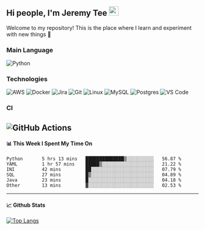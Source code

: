 ## Hi people, I'm Jeremy Tee <img src="https://media.giphy.com/media/hvRJCLFzcasrR4ia7z/giphy.gif" width="25px">

Welcome to my repository! This is the place where I learn and experiment with new things :rofl:

### Main Language
![Python](https://img.shields.io/badge/-Python-fff?&logo=python)

### Technologies

![AWS](https://img.shields.io/badge/-AWS-fff?&logo=Amazon-AWS&logoColor=232F3E)
![Docker](https://img.shields.io/badge/-Docker-fff?&logo=Docker)
![Jira](https://img.shields.io/badge/-Jira-fff?&logo=jira-software&logoColor=0052CC)
![Git](http://img.shields.io/badge/-Git-eee?style=flat-square&logo=git&logoColor=F05032)
![Linux](https://img.shields.io/badge/-Linux-fff?&logo=linux&logoColor=000)
![MySQL](https://img.shields.io/badge/mysql-fff.svg?logo=mysql&logoColor=000")
![Postgres](https://img.shields.io/badge/postgres-fff.svg?logo=postgresql&logoColor=white")
![VS Code](http://img.shields.io/badge/-VS%20Code-eee?style=flat-square&logo=visual-studio-code&logoColor=007ACC)

### CI
![GitHub Actions](https://img.shields.io/badge/githubactions-fff.svg?logo=githubactions&logoColor=white")
---

#### 📊 **This Week I Spent My Time On**
<!--START_SECTION:waka-->

```text
Python       5 hrs 13 mins   ██████████████▒░░░░░░░░░░   56.87 %
YAML         1 hr 57 mins    █████▒░░░░░░░░░░░░░░░░░░░   21.22 %
INI          42 mins         ██░░░░░░░░░░░░░░░░░░░░░░░   07.79 %
SQL          27 mins         █▒░░░░░░░░░░░░░░░░░░░░░░░   04.89 %
Java         23 mins         █░░░░░░░░░░░░░░░░░░░░░░░░   04.18 %
Other        13 mins         ▓░░░░░░░░░░░░░░░░░░░░░░░░   02.53 %
```

<!--END_SECTION:waka-->


---

#### 📈 **Github Stats**
[![Top Langs](https://github-readme-stats.vercel.app/api?username=jeremytee97&show_icons=true&count_private=true&hide_title=true&include_all_commits=true)](https://github.com/jeremytee97)
